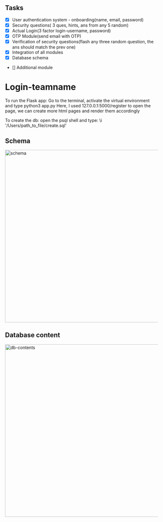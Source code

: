## Tasks
- [X] User authentication system - onboarding(name, email, password)
- [X] Security questions( 3 ques, hints, ans from any 5 random) 
- [X] Actual Login(3 factor login-username, password) 
- [X] OTP Module(send email with OTP)
- [X] Verification of security questions(flash any three random question, the ans should match the prev one)
- [X] Integration of all modules 
- [X] Database schema 
- [] Additional module 

# Login-teamname

To run the Flask app:
Go to the terminal, activate the virtual environment and type python3 app.py
Here, I used 127.0.0.1:5000/register to open the page, we can create more html pages and render them accordingly

To create the db:
open the psql shell and type:
\i  '/Users/path_to_file/create.sql'
## Schema
<img width="568" alt="schema" src="https://user-images.githubusercontent.com/73352576/216787399-566ede2e-d027-4927-bbc2-a2556ab6c3ac.png">

## Database content

<img width="568" alt="db-contents" src="https://user-images.githubusercontent.com/73352576/216804970-4eb05ab5-bf26-4012-a90b-f913cc9d6c08.png">


